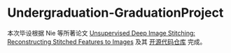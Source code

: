 # Undergraduation-GraduationProject

本次毕设根据 Nie 等所著论文 [Unsupervised Deep Image Stitching: Reconstructing Stitched Features to Images](https://ieeexplore.ieee.org/document/9472883) 及其 [开源代码仓库](https://github.com/nie-lang/UnsupervisedDeepImageStitching) 完成。